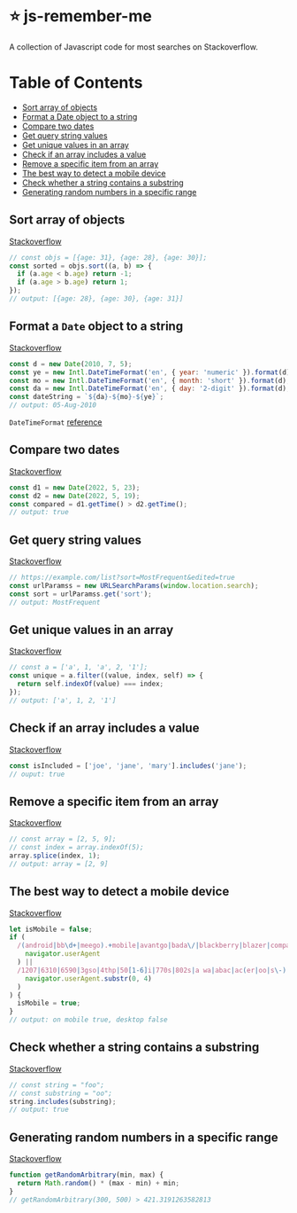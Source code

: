 # ⭐ js-remember-me
A collection of Javascript code for most searches on Stackoverflow.

# Table of Contents

- [Sort array of objects](#sort-array-of-objects)
- [Format a Date object to a string](#format-a-date-object-to-a-string)
- [Compare two dates](#compare-two-dates)
- [Get query string values](#get-query-string-values)
- [Get unique values in an array](#get-unique-values-in-an-array)
- [Check if an array includes a value](#check-if-an-array-includes-a-value)
- [Remove a specific item from an array](#remove-a-specific-item-from-an-array)
- [The best way to detect a mobile device](#the-best-way-to-detect-a-mobile-device)
- [Check whether a string contains a substring](#check-whether-a-string-contains-a-substring)
- [Generating random numbers in a specific range](#generating-random-numbers-in-a-specific-range)

## Sort array of objects
[Stackoverflow](https://stackoverflow.com/a/1129270/4610522)
```js
// const objs = [{age: 31}, {age: 28}, {age: 30}];
const sorted = objs.sort((a, b) => {
  if (a.age < b.age) return -1;
  if (a.age > b.age) return 1;
});
// output: [{age: 28}, {age: 30}, {age: 31}]
```

## Format a `Date` object to a string
[Stackoverflow](https://stackoverflow.com/a/3552493/4610522)
```js
const d = new Date(2010, 7, 5);
const ye = new Intl.DateTimeFormat('en', { year: 'numeric' }).format(d);
const mo = new Intl.DateTimeFormat('en', { month: 'short' }).format(d);
const da = new Intl.DateTimeFormat('en', { day: '2-digit' }).format(d);
const dateString = `${da}-${mo}-${ye}`;
// output: 05-Aug-2010
```
`DateTimeFormat` [reference](https://developer.mozilla.org/en-US/docs/Web/JavaScript/Reference/Global_Objects/Intl/DateTimeFormat/DateTimeFormat)

## Compare two dates
[Stackoverflow](https://stackoverflow.com/a/493018/4610522)
```js
const d1 = new Date(2022, 5, 23);
const d2 = new Date(2022, 5, 19);
const compared = d1.getTime() > d2.getTime();
// output: true
```

## Get query string values
[Stackoverflow](https://stackoverflow.com/a/901144/4610522)
```js
// https://example.com/list?sort=MostFrequent&edited=true
const urlParamss = new URLSearchParams(window.location.search);
const sort = urlParamss.get('sort');
// output: MostFrequent
```

## Get unique values in an array
[Stackoverflow](https://stackoverflow.com/a/14438954/4610522)
```js
// const a = ['a', 1, 'a', 2, '1'];
const unique = a.filter((value, index, self) => {
  return self.indexOf(value) === index;
});
// output: ['a', 1, 2, '1']
```

## Check if an array includes a value
[Stackoverflow](https://stackoverflow.com/a/1473742/4610522)
```js
const isIncluded = ['joe', 'jane', 'mary'].includes('jane');
// ouput: true
```

## Remove a specific item from an array
[Stackoverflow](https://stackoverflow.com/a/5767357/4610522)
```js
// const array = [2, 5, 9];
// const index = array.indexOf(5);
array.splice(index, 1);
// output: array = [2, 9]
```

## The best way to detect a mobile device
[Stackoverflow](https://stackoverflow.com/a/3540295/4610522)
```js
let isMobile = false;
if (
  /(android|bb\d+|meego).+mobile|avantgo|bada\/|blackberry|blazer|compal|elaine|fennec|hiptop|iemobile|ip(hone|od)|ipad|iris|kindle|Android|Silk|lge |maemo|midp|mmp|netfront|opera m(ob|in)i|palm( os)?|phone|p(ixi|re)\/|plucker|pocket|psp|series(4|6)0|symbian|treo|up\.(browser|link)|vodafone|wap|windows (ce|phone)|xda|xiino/i.test(
    navigator.userAgent
  ) ||
  /1207|6310|6590|3gso|4thp|50[1-6]i|770s|802s|a wa|abac|ac(er|oo|s\-)|ai(ko|rn)|al(av|ca|co)|amoi|an(ex|ny|yw)|aptu|ar(ch|go)|as(te|us)|attw|au(di|\-m|r |s )|avan|be(ck|ll|nq)|bi(lb|rd)|bl(ac|az)|br(e|v)w|bumb|bw\-(n|u)|c55\/|capi|ccwa|cdm\-|cell|chtm|cldc|cmd\-|co(mp|nd)|craw|da(it|ll|ng)|dbte|dc\-s|devi|dica|dmob|do(c|p)o|ds(12|\-d)|el(49|ai)|em(l2|ul)|er(ic|k0)|esl8|ez([4-7]0|os|wa|ze)|fetc|fly(\-|_)|g1 u|g560|gene|gf\-5|g\-mo|go(\.w|od)|gr(ad|un)|haie|hcit|hd\-(m|p|t)|hei\-|hi(pt|ta)|hp( i|ip)|hs\-c|ht(c(\-| |_|a|g|p|s|t)|tp)|hu(aw|tc)|i\-(20|go|ma)|i230|iac( |\-|\/)|ibro|idea|ig01|ikom|im1k|inno|ipaq|iris|ja(t|v)a|jbro|jemu|jigs|kddi|keji|kgt( |\/)|klon|kpt |kwc\-|kyo(c|k)|le(no|xi)|lg( g|\/(k|l|u)|50|54|\-[a-w])|libw|lynx|m1\-w|m3ga|m50\/|ma(te|ui|xo)|mc(01|21|ca)|m\-cr|me(rc|ri)|mi(o8|oa|ts)|mmef|mo(01|02|bi|de|do|t(\-| |o|v)|zz)|mt(50|p1|v )|mwbp|mywa|n10[0-2]|n20[2-3]|n30(0|2)|n50(0|2|5)|n7(0(0|1)|10)|ne((c|m)\-|on|tf|wf|wg|wt)|nok(6|i)|nzph|o2im|op(ti|wv)|oran|owg1|p800|pan(a|d|t)|pdxg|pg(13|\-([1-8]|c))|phil|pire|pl(ay|uc)|pn\-2|po(ck|rt|se)|prox|psio|pt\-g|qa\-a|qc(07|12|21|32|60|\-[2-7]|i\-)|qtek|r380|r600|raks|rim9|ro(ve|zo)|s55\/|sa(ge|ma|mm|ms|ny|va)|sc(01|h\-|oo|p\-)|sdk\/|se(c(\-|0|1)|47|mc|nd|ri)|sgh\-|shar|sie(\-|m)|sk\-0|sl(45|id)|sm(al|ar|b3|it|t5)|so(ft|ny)|sp(01|h\-|v\-|v )|sy(01|mb)|t2(18|50)|t6(00|10|18)|ta(gt|lk)|tcl\-|tdg\-|tel(i|m)|tim\-|t\-mo|to(pl|sh)|ts(70|m\-|m3|m5)|tx\-9|up(\.b|g1|si)|utst|v400|v750|veri|vi(rg|te)|vk(40|5[0-3]|\-v)|vm40|voda|vulc|vx(52|53|60|61|70|80|81|83|85|98)|w3c(\-| )|webc|whit|wi(g |nc|nw)|wmlb|wonu|x700|yas\-|your|zeto|zte\-/i.test(
    navigator.userAgent.substr(0, 4)
  )
) {
  isMobile = true;
}
// output: on mobile true, desktop false
```

## Check whether a string contains a substring
[Stackoverflow](https://stackoverflow.com/a/1789952/4610522)
```js
// const string = "foo";
// const substring = "oo";
string.includes(substring);
// output: true
```

## Generating random numbers in a specific range
[Stackoverflow](https://stackoverflow.com/a/1527820/4610522)
```js
function getRandomArbitrary(min, max) {
  return Math.random() * (max - min) + min;
}
// getRandomArbitrary(300, 500) > 421.3191263582813
```

